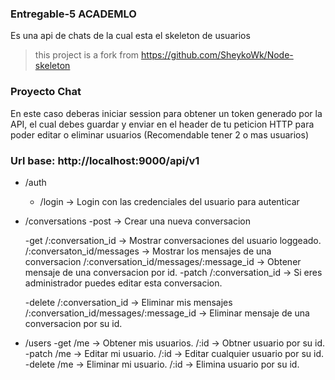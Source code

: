 ### Entregable-5 ACADEMLO
Es una api de chats de la cual esta el skeleton de usuarios

> this project is a fork from https://github.com/SheykoWk/Node-skeleton

### Proyecto Chat 
En este caso deberas iniciar session para obtener un token generado por la API, el cual debes guardar y enviar en el header de tu peticion HTTP para poder editar o eliminar usuarios (Recomendable tener 2 o mas usuarios)

### Url base: http://localhost:9000/api/v1

- /auth
    - /login -> Login con las credenciales del usuario para autenticar

- /conversations
    -post  -> Crear una nueva conversacion 
         
    -get
        /:conversation_id  -> Mostrar conversaciones del usuario loggeado.
        /:conversaton_id/messages  -> Mostrar los mensajes de una conversacion
        /:conversation_id/messages/:message_id  -> Obtener mensaje de una conversacion por id.
    -patch
        /:conversation_id  -> Si eres administrador puedes editar esta conversacion.  
    
    -delete
        /:conversation_id  -> Eliminar mis mensajes
        /:conversation_id/messages/:message_id  -> Eliminar mensaje de una conversacion por su id.

- /users
    -get 
        /me  -> Obtener mis usuarios.
        /:id  -> Obtner usuario por su id.
    -patch
        /me  -> Editar mi usuario.
        /:id  -> Editar cualquier usuario por su id.
    -delete
        /me  -> Eliminar mi usuario.
        /:id  -> Elimina usuario por su id.

